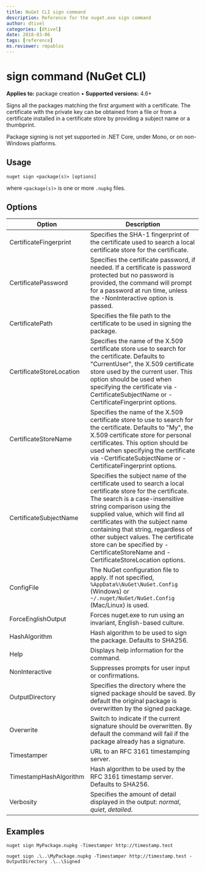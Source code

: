 ```yaml
---
title: NuGet CLI sign command
description: Reference for the nuget.exe sign command
author: dtivel
categories: [dtivel]
date: 2018-03-06
tags: [reference]
ms.reviewer: rmpablos
---
```


# sign command (NuGet CLI)

**Applies to:** package creation &bullet; **Supported versions:** 4.6+

Signs all the packages matching the first argument with a certificate. The certificate with the private key can be obtained from a file or from a certificate installed in a certificate store by providing a subject name or a thumbprint.

Package signing is not yet supported in .NET Core, under Mono, or on non-Windows platforms.

## Usage

```cli
nuget sign <package(s)> [options]
```

where `<package(s)>` is one or more `.nupkg` files.

## Options

| Option | Description |
| --- | --- |
| CertificateFingerprint | Specifies the SHA-1 fingerprint of the certificate used to search a local certificate store for the certificate. |
| CertificatePassword | Specifies the certificate password, if needed. If a certificate is password protected but no password is provided, the command will prompt for a password at run time, unless the -NonInteractive option is passed. |
| CertificatePath | Specifies the file path to the certificate to be used in signing the package. |
| CertificateStoreLocation | Specifies the name of the X.509 certificate store use to search for the certificate. Defaults to "CurrentUser", the X.509 certificate store used by the current user. This option should be used when specifying the certificate via -CertificateSubjectName or -CertificateFingerprint options. |
| CertificateStoreName | Specifies the name of the X.509 certificate store to use to search for the certificate. Defaults to "My", the X.509 certificate store for personal certificates. This option should be used when specifying the certificate via -CertificateSubjectName or -CertificateFingerprint options. |
| CertificateSubjectName | Specifies the subject name of the certificate used to search a local certificate store for the certificate.  The search is a case-insensitive string comparison using the supplied value, which will find all certificates with the subject name containing that string, regardless of other subject values.  The certificate store can be specified by -CertificateStoreName and -CertificateStoreLocation options. |
| ConfigFile | The NuGet configuration file to apply. If not specified, `%AppData%\NuGet\NuGet.Config` (Windows) or `~/.nuget/NuGet/NuGet.Config` (Mac/Linux) is used.|
| ForceEnglishOutput | Forces nuget.exe to run using an invariant, English-based culture. |
| HashAlgorithm | Hash algorithm to be used to sign the package. Defaults to SHA256. |
| Help | Displays help information for the command. |
| NonInteractive | Suppresses prompts for user input or confirmations. |
| OutputDirectory | Specifies the directory where the signed package should be saved. By default the original package is overwritten by the signed package. |
| Overwrite | Switch to indicate if the current signature should be overwritten. By default the command will fail if the package already has a signature. |
| Timestamper | URL to an RFC 3161 timestamping server. |
| TimestampHashAlgorithm | Hash algorithm to be used by the RFC 3161 timestamp server. Defaults to SHA256. |
| Verbosity | Specifies the amount of detail displayed in the output: *normal*, *quiet*, *detailed*. |

## Examples

```cli
nuget sign MyPackage.nupkg -Timestamper http://timestamp.test

nuget sign .\..\MyPackage.nupkg -Timestamper http://timestamp.test -OutputDirectory .\..\Signed
```